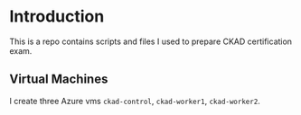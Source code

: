 # Introduction
This is a repo contains scripts and files I used to prepare CKAD certification exam.

## Virtual Machines
I create three Azure vms `ckad-control`, `ckad-worker1`, `ckad-worker2`. 

